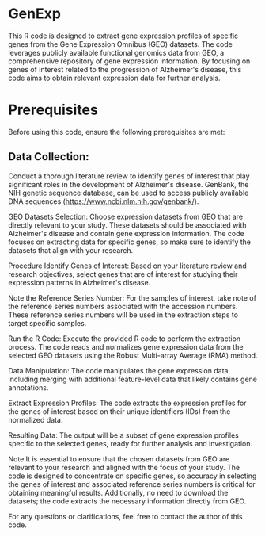 # GenExp

This R code is designed to extract gene expression profiles of specific genes from the Gene Expression Omnibus (GEO) datasets. The code leverages publicly available functional genomics data from GEO, a comprehensive repository of gene expression information. By focusing on genes of interest related to the progression of Alzheimer's disease, this code aims to obtain relevant expression data for further analysis.

# Prerequisites
Before using this code, ensure the following prerequisites are met:

 ## Data Collection:
Conduct a thorough literature review to identify genes of interest that play significant roles in the development of Alzheimer's disease. GenBank, the NIH genetic sequence database, can be used to access publicly available DNA sequences (https://www.ncbi.nlm.nih.gov/genbank/).

GEO Datasets Selection:
Choose expression datasets from GEO that are directly relevant to your study. These datasets should be associated with Alzheimer's disease and contain gene expression information. The code focuses on extracting data for specific genes, so make sure to identify the datasets that align with your research.

Procedure
Identify Genes of Interest:
Based on your literature review and research objectives, select genes that are of interest for studying their expression patterns in Alzheimer's disease.

Note the Reference Series Number:
For the samples of interest, take note of the reference series numbers associated with the accession numbers. These reference series numbers will be used in the extraction steps to target specific samples.

Run the R Code:
Execute the provided R code to perform the extraction process. The code reads and normalizes gene expression data from the selected GEO datasets using the Robust Multi-array Average (RMA) method.

Data Manipulation:
The code manipulates the gene expression data, including merging with additional feature-level data that likely contains gene annotations.

Extract Expression Profiles:
The code extracts the expression profiles for the genes of interest based on their unique identifiers (IDs) from the normalized data.

Resulting Data:
The output will be a subset of gene expression profiles specific to the selected genes, ready for further analysis and investigation.

Note
It is essential to ensure that the chosen datasets from GEO are relevant to your research and aligned with the focus of your study. The code is designed to concentrate on specific genes, so accuracy in selecting the genes of interest and associated reference series numbers is critical for obtaining meaningful results. Additionally, no need to download the datasets; the code extracts the necessary information directly from GEO.

For any questions or clarifications, feel free to contact the author of this code.
